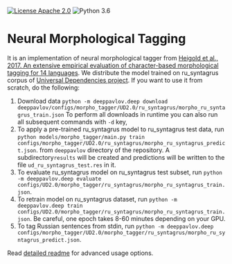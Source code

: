 [![License Apache 2.0](https://img.shields.io/badge/license-Apache%202.0-blue.svg)](/LICENSE.txt)
![Python 3.6](https://img.shields.io/badge/python-3.6-green.svg)

# Neural Morphological Tagging

It is an implementation of neural morphological tagger from
[Heigold et al., 2017. An extensive empirical evaluation of character-based morphological tagging for 14 languages](http://www.aclweb.org/anthology/E17-1048).
We distribute the model trained on ru_syntagrus corpus of [Universal Dependencies project](www.universaldependencies.org).
If you want to use it from scratch, do the following:

1. Download data
```python -m deeppavlov.deep download deeppavlov/configs/morpho_tagger/UD2.0/ru_syntagrus/morpho_ru_syntagrus_train.json```
To perform all downloads in runtime you can also run all subsequent commands with `-d` key, 
2. To apply a pre-trained ru_syntagrus model to ru_syntagrus test data, run
```python models/morpho_tagger/main.py train configs/morpho_tagger/UD2.0/ru_syntagrus/morpho_ru_syntagrus_predict.json```.
from `deeppavlov` directory of the repository. A subdirectory``results`` will be created and predictions will be written to the file
```ud_ru_syntagrus_test.res``` in it.
3. To evaluate ru_syntagrus model on ru_syntagrus test subset, run
```python -m deeppavlov.deep evaluate configs/UD2.0/morpho_tagger/ru_syntagrus/morpho_ru_syntagrus_train.json```.
4. To retrain model on ru_syntagrus dataset, run
```python -m deeppavlov.deep train configs/UD2.0/morpho_tagger/ru_syntagrus/morpho_ru_syntagrus_train.json```.
Be careful, one epoch takes 8-60 minutes depending on your GPU.
5. To tag Russian sentences from stdin, run
```python -m deeppavlov.deep configs/morpho_tagger/UD2.0/morpho_tagger/ru_syntagrus/morpho_ru_syntagrus_predict.json```.

Read [detailed readme](readme_morpho_basic.md) for advanced usage options.
